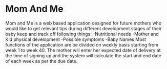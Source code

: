 # Mom And Me
Mom and Me is a web based application designed for future mothers who would like to get relevant tips during different development stages of their baby keep and track off following things:
-Nutritional needs
-Mother and Kid physical development
-Possible symptoms
-Baby Names
Most functions of the application are be divided on weekly basis starting from week 1 to week 40. The mother will enter her expected date of delivery at the time of signing up and the system will calculate the start and end date of each week as per the due date.
